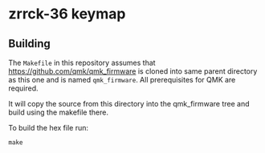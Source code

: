 # zrrck-36 keymap

## Building

The `Makefile` in this repository assumes that
https://github.com/qmk/qmk_firmware is cloned into same parent directory as
this one and is named `qmk_firmware`. All prerequisites for QMK are required.

It will copy the source from this directory into the qmk_firmware tree and
build using the makefile there.

To build the hex file run:

    make
